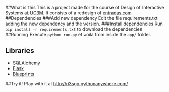 ##What is this
This is a project made for the course of Design of Interactive Systems at [UC3M](http://www.uc3m.es). It consists of a redesign of [entradas.com](http://www.entradas.com/)
##Dependencies
###Add new dependency
Edit the file requirements.txt adding the new dependency and the version.
###Install dependencies
Run `pip install -r requirements.txt` to download the dependencies
##Running
Execute `python run.py` et voilà from inside the `app/` folder.

## Libraries
- [SQLAlchemy](http://flask-sqlalchemy.pocoo.org/2.1/quickstart/)
- [Flask](http://flask.pocoo.org/)
- [Blueprints](http://flask.pocoo.org/docs/0.10/blueprints/)

##Try it!
Play with it at http://ri3sgo.pythonanywhere.com/
